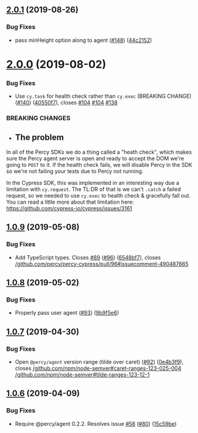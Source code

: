 ## [2.0.1](https://github.com/percy/percy-cypress/compare/v2.0.0...v2.0.1) (2019-08-26)


### Bug Fixes

* pass minHeight option along to agent ([#148](https://github.com/percy/percy-cypress/issues/148)) ([44c2152](https://github.com/percy/percy-cypress/commit/44c2152))

# [2.0.0](https://github.com/percy/percy-cypress/compare/v1.0.9...v2.0.0) (2019-08-02)


### Bug Fixes

* Use `cy.task` for health check rather than `cy.exec` (BREAKING CHANGE) ([#140](https://github.com/percy/percy-cypress/issues/140)) ([40550f7](https://github.com/percy/percy-cypress/commit/40550f7)), closes [#104](https://github.com/percy/percy-cypress/issues/104) [#104](https://github.com/percy/percy-cypress/issues/104) [#138](https://github.com/percy/percy-cypress/issues/138)


### BREAKING CHANGES

* ## The problem

In all of the Percy SDKs we do a thing called a "heath check", which makes sure the Percy agent server is open and ready to accept the DOM we're going to `POST` to it. If the health check fails, we will disable Percy in the SDK so we're not failing your tests due to Percy not running. 

In the Cypress SDK, this was implemented in an interesting way due a limitation with `cy.request`.  The TL:DR of that is we can't `.catch` a failed request, so we needed to use `cy.exec` to health check & gracefully fall out. You can read a little more about that limitation here: https://github.com/cypress-io/cypress/issues/3161

## [1.0.9](https://github.com/percy/percy-cypress/compare/v1.0.8...v1.0.9) (2019-05-08)


### Bug Fixes

* Add TypeScript types. Closes [#89](https://github.com/percy/percy-cypress/issues/89) ([#96](https://github.com/percy/percy-cypress/issues/96)) ([6548bf7](https://github.com/percy/percy-cypress/commit/6548bf7)), closes [/github.com/percy/percy-cypress/pull/96#issuecomment-490487665](https://github.com//github.com/percy/percy-cypress/pull/96/issues/issuecomment-490487665)

## [1.0.8](https://github.com/percy/percy-cypress/compare/v1.0.7...v1.0.8) (2019-05-02)


### Bug Fixes

* Properly pass user agent ([#93](https://github.com/percy/percy-cypress/issues/93)) ([9b9f5e6](https://github.com/percy/percy-cypress/commit/9b9f5e6))

## [1.0.7](https://github.com/percy/percy-cypress/compare/v1.0.6...v1.0.7) (2019-04-30)


### Bug Fixes

* Open `@percy/agent` version range (tilde over caret) ([#92](https://github.com/percy/percy-cypress/issues/92)) ([0e4b3f9](https://github.com/percy/percy-cypress/commit/0e4b3f9)), closes [/github.com/npm/node-semver#caret-ranges-123-025-004](https://github.com//github.com/npm/node-semver/issues/caret-ranges-123-025-004) [/github.com/npm/node-semver#tilde-ranges-123-12-1](https://github.com//github.com/npm/node-semver/issues/tilde-ranges-123-12-1)

## [1.0.6](https://github.com/percy/percy-cypress/compare/v1.0.5...v1.0.6) (2019-04-09)


### Bug Fixes

* Require @percy/agent 0.2.2. Resolves issue [#58](https://github.com/percy/percy-cypress/issues/58) ([#80](https://github.com/percy/percy-cypress/issues/80)) ([15c59be](https://github.com/percy/percy-cypress/commit/15c59be))
